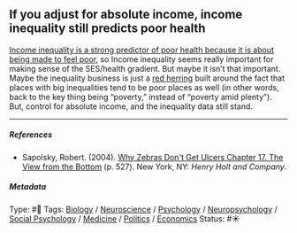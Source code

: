 ## If you adjust for absolute income, income inequality still predicts poor health

[Income inequality is a strong predictor of poor health because it is about being made to feel poor](Income%20inequality%20is%20a%20strong%20predictor%20of%20poor%20health%20because%20it%20is%20about%20being%20made%20to%20feel%20poor.md), so Income inequality seems really important for making sense of the SES/health gradient. But maybe it isn’t that important. Maybe the inequality business is just a [red herring]() built around the fact that places with big inequalities tend to be poor places as well (in other words, back to the key thing being “poverty,” instead of “poverty amid plenty”). But, control for absolute income, and the inequality data still stand.

---

##### References

* Sapolsky, Robert. (2004). [Why Zebras Don't Get Ulcers Chapter 17. The View from the Bottom](Why%20Zebras%20Don't%20Get%20Ulcers%20Chapter%2017.%20The%20View%20from%20the%20Bottom.md) (p. 527). New York, NY: *Henry Holt and Company*.

##### Metadata

Type: #🔴 
Tags: [Biology]() / [Neuroscience](Neuroscience.md) / [Psychology](Psychology.md) / [Neuropsychology](Neuropsychology.md) / [Social Psychology](Social%20Psychology.md) / [Medicine](Medicine.md) / [Politics](Politics.md) / [Economics]() 
Status: #☀️ 
